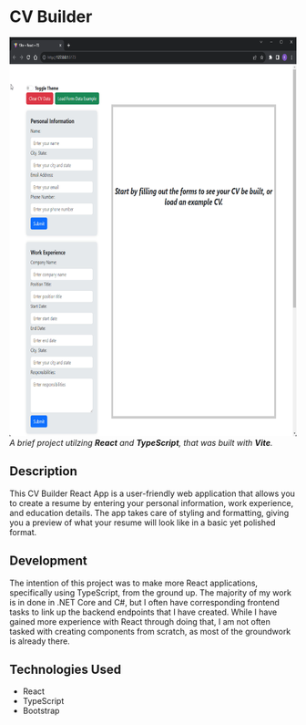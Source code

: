 # CV Builder
<img src="https://github.com/Kfollen93/CV-Builder/blob/main/exampleGif.gif" width="700" height="700"/>
<i>A brief project utilzing <b>React</b> and <b>TypeScript</b>, that was built with <b>Vite</b>.</i>

## Description
This CV Builder React App is a user-friendly web application that allows you to create a resume by entering your personal information, work experience, and education details. The app takes care of styling and formatting, giving you a preview of what your resume will look like in a basic yet polished format.

## Development
The intention of this project was to make more React applications, specifically using TypeScript, from the ground up. The majority of my work is in done in .NET Core and C#, but I often have corresponding frontend tasks to link up the backend endpoints that I have created. While I have gained more experience with React through doing that, I am not often tasked with creating components from scratch, as most of the groundwork is already there.

## Technologies Used
- React
- TypeScript
- Bootstrap
